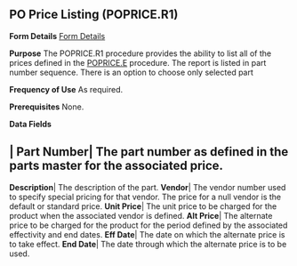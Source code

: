 ## PO Price Listing (POPRICE.R1)
<PageHeader />

**Form Details**
[Form Details](../POPRICE-R1-1/README.md)

**Purpose**
The POPRICE.R1 procedure provides the ability to list all of the prices
defined in the [POPRICE.E](../POPRICE-E/README.md) procedure. The report is listed in
part number sequence. There is an option to choose only selected part

**Frequency of Use**
As required.

**Prerequisites**
None.

**Data Fields**

| **Part Number**|  The part number as defined in the parts master for the
associated price.
-  
**Description**|  The description of the part.
**Vendor**|  The vendor number used to specify special pricing for that
vendor. The price for a null vendor is the default or standard price.
**Unit Price**|  The unit price to be charged for the product when the
associated vendor is defined.
**Alt Price**|  The alternate price to be charged for the product for the
period defined by the associated effectivity and end dates.
**Eff Date**|  The date on which the alternate price is to take effect.
**End Date**|  The date through which the alternate price is to be used.

<badge text= "Version 8.10.57 " vertical="middle" />

<PageFooter />
